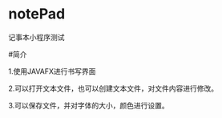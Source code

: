 # notePad
记事本小程序测试

#简介

1.使用JAVAFX进行书写界面

2.可以打开文本文件，也可以创建文本文件，对文件内容进行修改。

3.可以保存文件，并对字体的大小，颜色进行设置。

